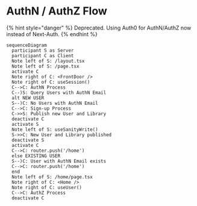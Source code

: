 # AuthN / AuthZ Flow

{% hint style="danger" %}
Deprecated. Using Auth0 for AuthN/AuthZ now instead of Next-Auth.
{% endhint %}

```mermaid  fullWidth="false"
sequenceDiagram
  participant S as Server
  participant C as Client
  Note left of S: /layout.tsx
  Note left of S: /page.tsx
  activate C
  Note right of C: <FrontDoor />
  Note right of C: useSession()
  C-->C: AuthN Process
  C--)S: Query Users with AuthN Email
  alt NEW USER
  S--)C: No Users with AuthN Email
  C-->C: Sign-up Process
  C->>S: Publish new User and Library
  deactivate C
  activate S
  Note left of S: useSanityWrite()
  S->>C: New User and Library published
  deactivate S
  activate C
  C-->C: router.push('/home')
  else EXISTING USER
  S--)C: User with AuthN Email exists
  C-->C: router.push('/home')
  end
  Note left of S: /home/page.tsx
  Note right of C: <Home />
  Note right of C: useUser()
  C-->C: AuthZ Process
  deactivate C
```
